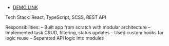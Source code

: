 - [DEMO LINK](https://tempiqq.github.io/react_todo-app-with-api/)

Tech Stack: React, TypeScript, SCSS, REST API


Responsibilities:
 – Built app from scratch with modular architecture
 – Implemented task CRUD, filtering, status updates
 – Used custom hooks for logic reuse
 – Separated API logic into modules
